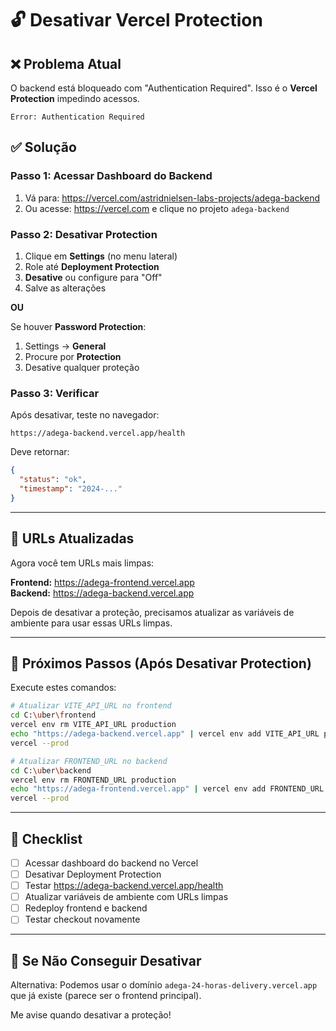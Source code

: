 # 🔓 Desativar Vercel Protection

## ❌ Problema Atual

O backend está bloqueado com "Authentication Required". Isso é o **Vercel Protection** impedindo acessos.

```
Error: Authentication Required
```

## ✅ Solução

### Passo 1: Acessar Dashboard do Backend

1. Vá para: https://vercel.com/astridnielsen-labs-projects/adega-backend
2. Ou acesse: https://vercel.com e clique no projeto `adega-backend`

### Passo 2: Desativar Protection

1. Clique em **Settings** (no menu lateral)
2. Role até **Deployment Protection**
3. **Desative** ou configure para "Off"
4. Salve as alterações

**OU**

Se houver **Password Protection**:
1. Settings → **General**
2. Procure por **Protection**
3. Desative qualquer proteção

### Passo 3: Verificar

Após desativar, teste no navegador:
```
https://adega-backend.vercel.app/health
```

Deve retornar:
```json
{
  "status": "ok",
  "timestamp": "2024-..."
}
```

---

## 🔄 URLs Atualizadas

Agora você tem URLs mais limpas:

**Frontend:** https://adega-frontend.vercel.app  
**Backend:** https://adega-backend.vercel.app

Depois de desativar a proteção, precisamos atualizar as variáveis de ambiente para usar essas URLs limpas.

---

## 📝 Próximos Passos (Após Desativar Protection)

Execute estes comandos:

```bash
# Atualizar VITE_API_URL no frontend
cd C:\uber\frontend
vercel env rm VITE_API_URL production
echo "https://adega-backend.vercel.app" | vercel env add VITE_API_URL production
vercel --prod

# Atualizar FRONTEND_URL no backend
cd C:\uber\backend
vercel env rm FRONTEND_URL production
echo "https://adega-frontend.vercel.app" | vercel env add FRONTEND_URL production
vercel --prod
```

---

## 🎯 Checklist

- [ ] Acessar dashboard do backend no Vercel
- [ ] Desativar Deployment Protection
- [ ] Testar https://adega-backend.vercel.app/health
- [ ] Atualizar variáveis de ambiente com URLs limpas
- [ ] Redeploy frontend e backend
- [ ] Testar checkout novamente

---

## 🚨 Se Não Conseguir Desativar

Alternativa: Podemos usar o domínio `adega-24-horas-delivery.vercel.app` que já existe (parece ser o frontend principal).

Me avise quando desativar a proteção!
